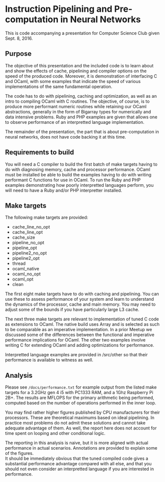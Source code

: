 # __Instruction Pipelining and Pre-computation in Neural Networks__

This is code accompanying a presentation for 
Computer Science Club given Sept. 8, 2016. 



## __Purpose__

The objective of this presentation and the included
code is to learn about and show the effects of 
cache, pipelining and compiler options on the speed
of the produced code.  Moreover, it is demonstration
of interfacing C and OCaml, with some examples that 
indicate the speed of various implementations of the 
same fundamental operation.

The code has to do with pipelining, caching and 
optimization, as well as an intro to compiling OCaml
with C routines.  The objective, of course, is to
produce more performant numeric routines while 
retaining our OCaml abstractions, generally in the
form of Bigarray types for numerically and data 
intensive problems.  Ruby and PHP examples are given that 
allows one to observe performance of an interpretted
language implementation.

The remainder of the presentation, the part that is 
about pre-computation in neural networks, does not
have code backing it at this time.



## __Requirements to build__

You will need a C compiler to build the first batch
of make targets having to do with diagnosing memory,
cache and processor performance.  OCaml must be installed
be able to build the examples having to do with writing
performant C functions for use in OCaml. To run the Ruby 
and PHP examples demonstrating how poorly interpretted
languages perform, you will need to have a Ruby and/or
PHP interpretter installed.



## __Make targets__

The following make targets are provided:

* cache_line_no_opt
* cache_line_opt
* cache_size
* pipeline_no_opt
* pipeline_opt
* pipeline2_no_opt
* pipeline2_opt
* thread
* ocaml_native
* ocaml_no_opt
* ocaml_opt
* clean

The first eight make targets have to do with caching and
pipelining.  You can use these to assess performance of 
your system and learn to understand the dynamics of the
processor, cache and main memory.  You may need to adjust 
some of the bounds if you have particularly large L3
cache.

The next three make targets are relevant to implementation
of tuned C code as extensions to OCaml.  The native 
build uses Array and is selected as such to be comparable
as an imperative implementation.  In a prior Meetup we 
discussed some of the differences between the functional
and imperative performance implications for OCaml.  The 
other two examples involve writing C for extending OCaml
and adding optimizations for performance.

Interpretted language examples are provided in /src/other
so that their performance is available to witness as well. 



## __Analysis__

Please see `/docs/performance.txt` for example output from 
the listed make targets for a 3.2GHz gen 4 i5 with PC1333
RAM, and a 1Ghz Raspberry Pi 2B+.  The results are MFLOPS 
for the primary arithmetic being performed, computed based
on the number of operations performed in the inner loop.  

You may find rather higher figures published by CPU 
manufacturers for their processors.  These are theoretical 
maximums based on ideal pipelining.  In practice most problems
do not admit these solutions and cannot take adequate 
advantage of them.  As well, the report here does not 
account for time spent on looping and other conditional logic.

The reporting in this analysis is naive, but it is more 
aligned with actual performance in actual scenarios.
Annotations are provided to explain some of the figures.  
It should be immediately obvious that the tuned compiled 
code gives a substantial performance advantage compared 
with all else, and that you should not even consider an 
interpretted language if you are interested in performance.  

